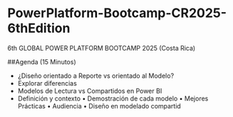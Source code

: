 # PowerPlatform-Bootcamp-CR2025-6thEdition
6th GLOBAL POWER PLATFORM BOOTCAMP 2025 (Costa Rica)


##Agenda (15 Minutos)

- ¿Diseño orientado a Reporte vs orientado al Modelo?
- Explorar diferencias
- Modelos de Lectura vs Compartidos en Power BI
- Definición y contexto
 • Demostración de cada modelo
 • Mejores Prácticas
 • Audiencia
 • Diseño en modelado compartid
